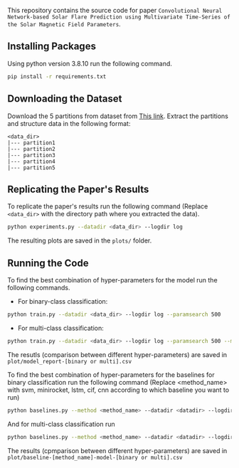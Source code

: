 This repository contains the source code for paper `Convolutional Neural
Network-based Solar Flare Prediction using Multivariate Time-Series of the Solar
Magnetic Field Parameters`.

## Installing Packages

Using python version 3.8.10 run the following command.

```bash
pip install -r requirements.txt
```

## Downloading the Dataset

Download the 5 partitions from dataset
from [This link](https://dataverse.harvard.edu/dataset.xhtml?persistentId=doi:10.7910/DVN/EBCFKM).
Extract the partitions and structure data in the following format:

```text
<data_dir>
|--- partition1
|--- partition2
|--- partition3
|--- partition4
|--- partition5
```

## Replicating the Paper's Results

To replicate the paper's results run the following command (Replace `<data_dir>`
with the directory path where you extracted the data).

```bash
python experiments.py --datadir <data_dir> --logdir log
```

The resulting plots are saved in the `plots/` folder.

## Running the Code

To find the best combination of hyper-parameters for the model run the following
commands.

* For binary-class classification:

```bash
python train.py --datadir <data_dir> --logdir log --paramsearch 500
```

* For multi-class classification:

```bash
python train.py --datadir <data_dir> --logdir log --paramsearch 500 --multi
```

The resutls (comparison between different hyper-parameters) are saved
in `plot/model_report-[binary or multi].csv`

To find the best combination of hyper-parameters for the baselines for binary
classification run the following command (Replace <method_name> with svm,
minirocket, lstm, cif, cnn according to which baseline you want to run)

```bash
python baselines.py --method <method_name> --datadir <datadir> --logdir log --paramsearch 200
```

And for multi-class classification run

```bash
python baselines.py --method <method_name> --datadir <datadir> --logdir log --paramsearch 300 --multi
```

The results (cpmparison between different hyper-parameters) are saved
in `plot/baseline-[method_name]-model-[binary or multi].csv` 